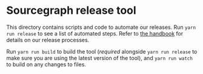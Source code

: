 # Sourcegraph release tool

This directory contains scripts and code to automate our releases. Run `yarn run release` to see a list of automated steps. Refer to [the handbook](https://about.sourcegraph.com/handbook/engineering/releases) for details on our release processes.

Run `yarn run build` to build the tool (*required* alongside `yarn run release` to make sure you are using the latest version of the tool), and `yarn run watch` to build on any changes to files.
